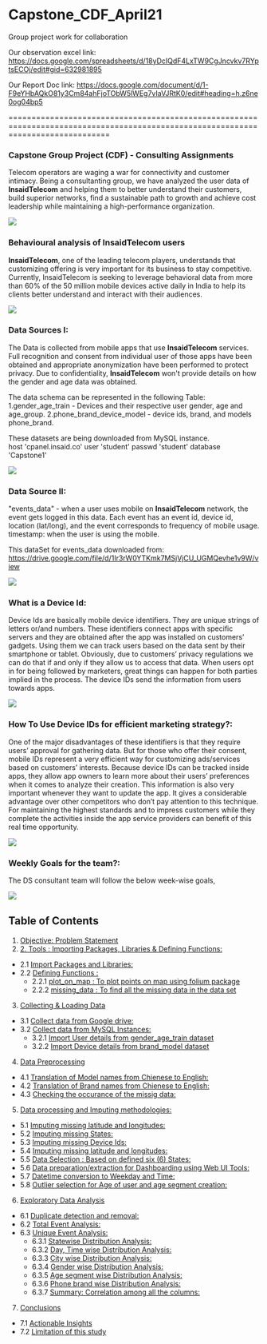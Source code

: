 # Capstone_CDF_April21

Group project work for collaboration

Our observation excel link:
https://docs.google.com/spreadsheets/d/18yDcIQdF4LxTW9CgJncvkv7RYptsECOj/edit#gid=632981895


Our Report Doc link:
https://docs.google.com/document/d/1-F9eYHbAQkO81y3Cm84ahFjoTObW5lWEg7vIaVJRtK0/edit#heading=h.z6ne0og04bp5

==================================================================================================================================

### Capstone Group Project (CDF) - **Consulting Assignments**

Telecom operators are waging a war for connectivity and customer intimacy. Being a consultanting group, we have analyzed the user data of **InsaidTelecom** and helping them to better understand their customers, build superior networks, find a sustainable path to growth and achieve cost leadership while maintaining a high-performance organization.

<img src="https://github.com/pathakchiranjit/Capstone_CDF_April21/blob/main/Picture/it-consulting-min.gif?raw=true" align='left'><br/>

### Behavioural analysis of **InsaidTelecom** users

**InsaidTelecom**, one of the leading telecom players, understands that customizing offering is very important for its business to stay competitive.
Currently, InsaidTelecom is seeking to leverage behavioral data from more than 60% of the 50 million mobile devices active daily in India to help its clients better understand and interact with their audiences.

<img src="https://github.com/pathakchiranjit/Capstone_CDF_April21/blob/main/Picture/Telecom-Industry.jpg?raw=true" align='left'><br/>

### **Data Sources I**:

The Data is collected from mobile apps that use **InsaidTelecom** services. Full recognition and consent from individual user of those apps have been obtained and appropriate anonymization have been performed to protect privacy. Due to confidentiality, **InsaidTelecom** won't provide details on how the gender and age data was obtained.

The data schema can be represented in the following Table:
1.gender_age_train - Devices and their respective user gender, age and age_group.
2.phone_brand_device_model - device ids, brand, and models phone_brand.

These datasets are being downloaded from MySQL instance.          
host	'cpanel.insaid.co'
user	'student'
passwd	'student'
database	'Capstone1'

<img src="https://github.com/pathakchiranjit/Capstone_CDF_April21/blob/main/Picture/device_id_6.jpg?raw=true" align='left'><br/>

### **Data Source II**:

"events_data" - when a user uses mobile on **InsaidTelecom** network, the event gets logged in this data.
Each event has an event id, device id, location (lat/long), and the event corresponds to frequency of mobile usage.
timestamp: when the user is using the mobile.

This dataSet for events_data downloaded from:
https://drive.google.com/file/d/1Ir3rW0YTKmk7MSjVjCU_UGMQevhe1v9W/view

<img src="https://github.com/pathakchiranjit/Capstone_CDF_April21/blob/main/Picture/device_id_2.jpg?raw=true" align='left'><br/>

### **What is a Device Id**:
Device Ids are basically mobile device identifiers. They are unique strings of letters or/and numbers. These identifiers connect apps with specific servers and they are obtained after the app was installed on customers’ gadgets. Using them we can track users based on the data sent by their smartphone or tablet. Obviously, due to customers’ privacy regulations we can do that if and only if they allow us to access that data. When users opt in for being followed by marketers, great things can happen for both parties implied in the process. The device IDs send the information from users towards apps.

<img src="https://github.com/pathakchiranjit/Capstone_CDF_April21/blob/main/Picture/device_id_1.jpg?raw=true" align='left'><br/>

### **How To Use Device IDs for efficient marketing strategy?**:
One of the major disadvantages of these identifiers is that they require users’ approval for gathering data. But for those who offer their consent, mobile IDs represent a very efficient way for customizing ads/services based on customers’ interests. Because device IDs can be tracked inside apps, they allow app owners to learn more about their users’ preferences when it comes to analyze their creation. This information is also very important whenever they want to update the app. It gives a considerable advantage over other competitors who don’t pay attention to this technique. For maintaining the highest standards and to impress customers while they complete the activities inside the app service providers can benefit of this real time opportunity.

<img src="https://github.com/pathakchiranjit/Capstone_CDF_April21/blob/main/Picture/device_id_3.png?raw=true" align='left'><br/>

### **Weekly Goals for the team?**:
The DS consultant team will follow the below week-wise goals,

<img src="https://github.com/pathakchiranjit/Capstone_CDF_April21/blob/main/Picture/image1.png?raw=true" align='left'><br/>

## Table of Contents

1. [Objective: Problem Statement](#section1)<br>
2. [2. Tools : Importing Packages, Libraries & Defining Functions:](#section2)<br>
  - 2.1 [Import Packages and Libraries:](#section201)<br>
  - 2.2 [Defining Functions :](#section202)<br>
    - 2.2.1 [plot_on_map : To plot points on map using folium package](#section2021)<br>
    - 2.2.2 [missing_data : To find all the missing data in the data set](#section2022)<br>
3. [Collecting & Loading Data](#section3)<br>
  - 3.1 [Collect data from Google drive:](#section301)<br>
  - 3.2 [Collect data from MySQL Instances:](#section302)<br>
    - 3.2.1 [Import User details from gender_age_train dataset](#section3021)<br>
    - 3.2.2 [Import Device details from brand_model dataset](#section3022)<br>
4. [Data Preprocessing](#section4)<br>
  - 4.1 [Translation of Model names from Chienese to English:](#section401)<br>
  - 4.2 [Translation of Brand names from Chienese to English:](#section402)<br>
  - 4.3 [Checking the occurance of the missig data:](#section403)<br>
5. [Data processing and Imputing methodologies:](#section5)<br>
  - 5.1 [Imputing missing latitude and longitudes:](#section501)<br>
  - 5.2 [Imputing missing States:](#section502)<br>
  - 5.3 [Imputing missing Device Ids:](#section503)<br>
  - 5.4 [Imputing missing latitude and longitudes:](#section504)<br>
  - 5.5 [Data Selection : Based on defined six (6) States:](#section505)<br>
  - 5.6 [Data preparation/extraction for Dashboarding using Web UI Tools:](#section506)<br>
  - 5.7 [Datetime conversion to Weekday and Time:](#section507)<br>
  - 5.8 [Outlier selection for Age of user and age segment creation:](#section508)<br>
6. [Exploratory Data Analysis](#section6)<br>
  - 6.1 [Duplicate detection and removal:](#section601)<br>
  - 6.2 [Total Event Analysis:](#section602)<br>
  - 6.3 [Unique Event Analysis:](#section603)<br>
      - 6.3.1 [Statewise Distribution Analysis:](#section60301)<br>
      - 6.3.2 [Day, Time wise Distribution Analysis:](#section60302)<br>
      - 6.3.3 [City wise Distribution Analysis:](#section60303)<br>
      - 6.3.4 [Gender wise Distribution Analysis:](#section60304)<br>
      - 6.3.5 [Age segment wise Distribution Analysis:](#section60305)<br>
      - 6.3.6 [Phone brand wise Distribution Analysis:](#section60306)<br>
      - 6.3.7 [Summary: Correlation among all the columns:](#section60307)<br>
7. [Conclusions](#section7)
  - 7.1 [Actionable Insights](#section701)
  - 7.2 [Limitation of this study](#section702)


